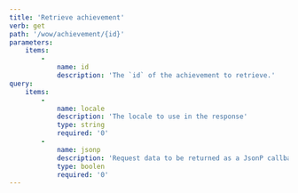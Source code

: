 ```yaml
---
title: 'Retrieve achievement'
verb: get
path: '/wow/achievement/{id}'
parameters:
    items:
        -
            name: id
            description: 'The `id` of the achievement to retrieve.'
query:
    items:
        -
            name: locale
            description: 'The locale to use in the response'
            type: string
            required: '0'
        -
            name: jsonp
            description: 'Request data to be returned as a JsonP callback'
            type: boolen
            required: '0'
---
```


